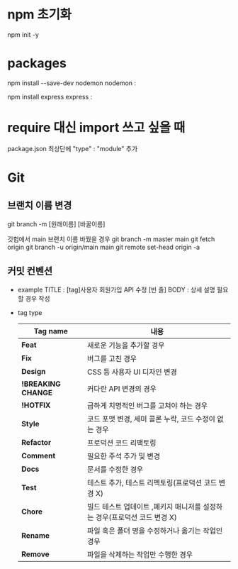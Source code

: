 # npm 초기화

npm init -y

# packages

npm install --save-dev nodemon
nodemon :

npm install express
express :

# require 대신 import 쓰고 싶을 때

package.json 최상단에 "type" : "module" 추가

# Git

## 브랜치 이름 변경

git branch -m [원래이름] [바꿀이름]

깃헙에서 main 브랜치 이름 바꿨을 경우
git branch -m master main
git fetch origin
git branch -u origin/main main
git remote set-head origin -a

## 커밋 컨벤션

- example
  TITLE : [tag]사용자 회원가입 API 수정
  [빈 줄]
  BODY : 상세 설명 필요할 경우 작성

- tag type

  | Tag name             | 내용                                                                      |
  | -------------------- | ------------------------------------------------------------------------- |
  | **Feat**             | 새로운 기능을 추가할 경우                                                 |
  | **Fix**              | 버그를 고친 경우                                                          |
  | **Design**           | CSS 등 사용자 UI 디자인 변경                                              |
  | **!BREAKING CHANGE** | 커다란 API 변경의 경우                                                    |
  | **!HOTFIX**          | 급하게 치명적인 버그를 고쳐야 하는 경우                                   |
  | **Style**            | 코드 포맷 변경, 세미 콜론 누락, 코드 수정이 없는 경우                     |
  | **Refactor**         | 프로덕션 코드 리팩토링                                                    |
  | **Comment**          | 필요한 주석 추가 및 변경                                                  |
  | **Docs**             | 문서를 수정한 경우                                                        |
  | **Test**             | 테스트 추가, 테스트 리펙토링(프로덕션 코드 변경 X)                        |
  | **Chore**            | 빌드 테스트 업데이트 ,페키지 매니저를 설정하는 경우(프로덕션 코드 변경 X) |
  | **Rename**           | 파일 혹은 폴더 명을 수정하거나 옮기는 작업인 경우                         |
  | **Remove**           | 파일을 삭제하는 작업만 수행한 경우                                        |
